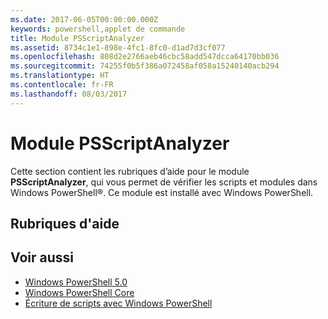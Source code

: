 ```yaml
---
ms.date: 2017-06-05T00:00:00.000Z
keywords: powershell,applet de commande
title: Module PSScriptAnalyzer
ms.assetid: 8734c1e1-898e-4fc1-8fc0-d1ad7d3cf077
ms.openlocfilehash: 808d2e2766aeb46cbc58add547dcca64170bb036
ms.sourcegitcommit: 74255f0b5f386a072458af058a15240140acb294
ms.translationtype: HT
ms.contentlocale: fr-FR
ms.lasthandoff: 08/03/2017
---
```

# <a name="psscriptanalyzer-module"></a>Module PSScriptAnalyzer
Cette section contient les rubriques d’aide pour le module **PSScriptAnalyzer**, qui vous permet de vérifier les scripts et modules dans Windows PowerShell®. Ce module est installé avec Windows PowerShell.

## <a name="help-topics"></a>Rubriques d'aide

## <a name="see-also"></a>Voir aussi
- [Windows PowerShell 5.0](Windows-PowerShell-5.0.md)
- [Windows PowerShell Core](https://technet.microsoft.com/en-us/library/4b75f1e4-f327-48f3-92ab-bf5435094d41)
- [Écriture de scripts avec Windows PowerShell](../../getting-started/fundamental/Scripting-with-Windows-PowerShell.md)

